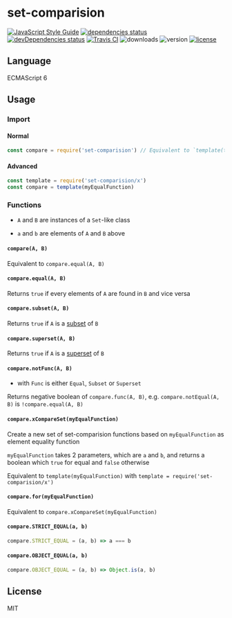 
# set-comparision
[![JavaScript Style Guide](https://img.shields.io/badge/code%20style-standard-brightgreen.svg)](http://standardjs.com/)
[![dependencies status](https://david-dm.org/ksxnodemodules/set-comparision.svg)](https://david-dm.org/ksxnodemodules/set-comparision#info=dependencies)
[![devDependencies status](https://david-dm.org/ksxnodemodules/set-comparision/dev-status.svg)](https://david-dm.org/ksxnodemodules/set-comparision#info=devDependencies)
[![Travis CI](https://travis-ci.org/ksxnodemodules/set-comparision.svg?branch=master)](https://travis-ci.org/ksxnodemodules/set-comparision)
![downloads](https://img.shields.io/npm/dt/set-comparision.svg)
![version](https://img.shields.io/npm/v/set-comparision.svg)
[![license](https://img.shields.io/npm/l/set-comparision.svg)](http://spdx.org/licenses/MIT)

## Language

ECMAScript 6

## Usage

### Import

#### Normal

```javascript
const compare = require('set-comparision') // Equivalent to `template(template.OBJECT_EQUAL)`, see below
```

#### Advanced

```javascript
const template = require('set-comparision/x')
const compare = template(myEqualFunction)
```

### Functions

 * `A` and `B` are instances of a `Set`-like class

 * `a` and `b` are elements of `A` and `B` above

#### `compare(A, B)`

Equivalent to `compare.equal(A, B)`

#### `compare.equal(A, B)`

Returns `true` if every elements of `A` are found in `B` and vice versa

#### `compare.subset(A, B)`

Returns `true` if `A` is a [subset](https://en.wikipedia.org/wiki/Subset) of `B`

#### `compare.superset(A, B)`

Returns `true` if `A` is a [superset](https://en.wikipedia.org/wiki/Subset) of `B`

#### `compare.notFunc(A, B)`
 * with `Func` is either `Equal`, `Subset` or `Superset`

Returns negative boolean of `compare.func(A, B)`, e.g. `compare.notEqual(A, B)` is `!compare.equal(A, B)`

#### `compare.xCompareSet(myEqualFunction)`

Create a new set of set-comparision functions based on `myEqualFunction` as element equality function

`myEqualFunction` takes 2 parameters, which are `a` and `b`, and returns a boolean which `true` for equal and `false` otherwise

Equivalent to `template(myEqualFunction)` with `template = require('set-comparision/x')`

#### `compare.for(myEqualFunction)`

Equivalent to `compare.xCompareSet(myEqualFunction)`

#### `compare.STRICT_EQUAL(a, b)`

```javascript
compare.STRICT_EQUAL = (a, b) => a === b
```

#### `compare.OBJECT_EQUAL(a, b)`

```javascript
compare.OBJECT_EQUAL = (a, b) => Object.is(a, b)
```

## License

MIT
